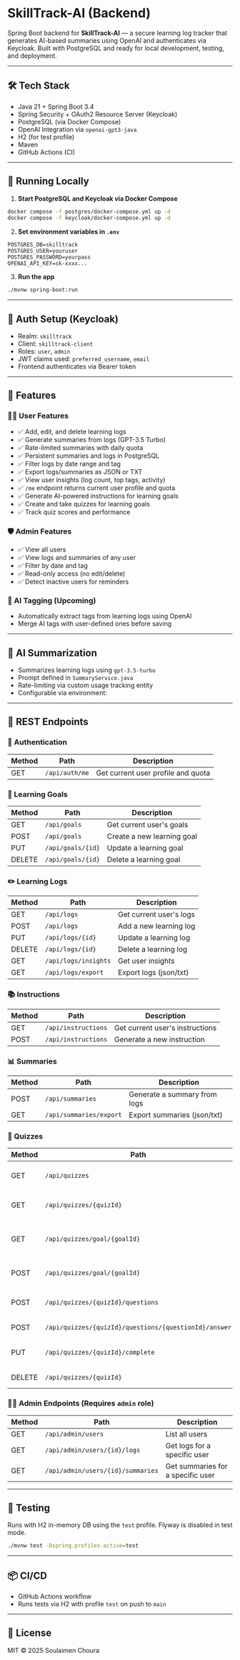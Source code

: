 # SkillTrack-AI (Backend)

Spring Boot backend for **SkillTrack-AI** — a secure learning log tracker that generates AI-based summaries using OpenAI
and authenticates via Keycloak. Built with PostgreSQL and ready for local development, testing, and deployment.

---

## 🛠 Tech Stack

- Java 21 + Spring Boot 3.4
- Spring Security + OAuth2 Resource Server (Keycloak)
- PostgreSQL (via Docker Compose)
- OpenAI Integration via `openai-gpt3-java`
- H2 (for test profile)
- Maven
- GitHub Actions (CI)

---

## 🚀 Running Locally

1. **Start PostgreSQL and Keycloak via Docker Compose**

```bash
docker compose -f postgres/docker-compose.yml up -d
docker compose -f keycloak/docker-compose.yml up -d
```

2. **Set environment variables in `.env`**

```env
POSTGRES_DB=skilltrack
POSTGRES_USER=youruser
POSTGRES_PASSWORD=yourpass
OPENAI_API_KEY=sk-xxxx...
```

3. **Run the app**

```bash
./mvnw spring-boot:run
```

---

## 🔐 Auth Setup (Keycloak)

- Realm: `skilltrack`
- Client: `skilltrack-client`
- Roles: `user`, `admin`
- JWT claims used: `preferred_username`, `email`
- Frontend authenticates via Bearer token

---

## 📁 Features

### 🧑‍🎓 User Features

- ✅ Add, edit, and delete learning logs
- ✅ Generate summaries from logs (GPT-3.5 Turbo)
- ✅ Rate-limited summaries with daily quota
- ✅ Persistent summaries and logs in PostgreSQL
- ✅ Filter logs by date range and tag
- ✅ Export logs/summaries as JSON or TXT
- ✅ View user insights (log count, top tags, activity)
- ✅ `/me` endpoint returns current user profile and quota
- ✅ Generate AI-powered instructions for learning goals
- ✅ Create and take quizzes for learning goals
- ✅ Track quiz scores and performance

### 🛡 Admin Features

- ✅ View all users
- ✅ View logs and summaries of any user
- ✅ Filter by date and tag
- ✅ Read-only access (no edit/delete)
- ✅ Detect inactive users for reminders

### 🧠 AI Tagging (Upcoming)

- Automatically extract tags from learning logs using OpenAI
- Merge AI tags with user-defined ones before saving

---

## 🤖 AI Summarization

- Summarizes learning logs using `gpt-3.5-turbo`
- Prompt defined in `SummaryService.java`
- Rate-limiting via custom usage tracking entity
- Configurable via environment:

---

## 🔁 REST Endpoints

### 🔑 Authentication

| Method | Path           | Description                        |
|--------|----------------|------------------------------------|
| GET    | `/api/auth/me` | Get current user profile and quota |

### 🎯 Learning Goals

| Method | Path              | Description                |
|--------|-------------------|----------------------------|
| GET    | `/api/goals`      | Get current user's goals   |
| POST   | `/api/goals`      | Create a new learning goal |
| PUT    | `/api/goals/{id}` | Update a learning goal     |
| DELETE | `/api/goals/{id}` | Delete a learning goal     |

### ✏️ Learning Logs

| Method | Path                 | Description             |
|--------|----------------------|-------------------------|
| GET    | `/api/logs`          | Get current user's logs |
| POST   | `/api/logs`          | Add a new learning log  |
| PUT    | `/api/logs/{id}`     | Update a learning log   |
| DELETE | `/api/logs/{id}`     | Delete a learning log   |
| GET    | `/api/logs/insights` | Get user insights       |
| GET    | `/api/logs/export`   | Export logs (json/txt)  |

### 📚 Instructions

| Method | Path                | Description                     |
|--------|---------------------|---------------------------------|
| GET    | `/api/instructions` | Get current user's instructions |
| POST   | `/api/instructions` | Generate a new instruction      |

### 📊 Summaries

| Method | Path                    | Description                  |
|--------|-------------------------|------------------------------|
| POST   | `/api/summaries`        | Generate a summary from logs |
| GET    | `/api/summaries/export` | Export summaries (json/txt)  |

### 📝 Quizzes

| Method | Path                                                  | Description                     |
|--------|-------------------------------------------------------|---------------------------------|
| GET    | `/api/quizzes`                                        | Get current user's quizzes      |
| GET    | `/api/quizzes/{quizId}`                               | Get a specific quiz             |
| GET    | `/api/quizzes/goal/{goalId}`                          | Get quizzes for a learning goal |
| POST   | `/api/quizzes/goal/{goalId}`                          | Create a new quiz for a goal    |
| POST   | `/api/quizzes/{quizId}/questions`                     | Add a question to a quiz        |
| POST   | `/api/quizzes/{quizId}/questions/{questionId}/answer` | Submit an answer                |
| PUT    | `/api/quizzes/{quizId}/complete`                      | Complete a quiz and get results |
| DELETE | `/api/quizzes/{quizId}`                               | Delete a quiz                   |

### 🧑‍💼 Admin Endpoints (Requires `admin` role)

| Method | Path                              | Description                       |
|--------|-----------------------------------|-----------------------------------|
| GET    | `/api/admin/users`                | List all users                    |
| GET    | `/api/admin/users/{id}/logs`      | Get logs for a specific user      |
| GET    | `/api/admin/users/{id}/summaries` | Get summaries for a specific user |

---

## 🧪 Testing

Runs with H2 in-memory DB using the `test` profile. Flyway is disabled in test mode.

```bash
./mvnw test -Dspring.profiles.active=test
```

---

## 📦 CI/CD

- GitHub Actions workflow
- Runs tests via H2 with profile `test` on push to `main`

---

## 📄 License

MIT © 2025 Soulaimen Choura
